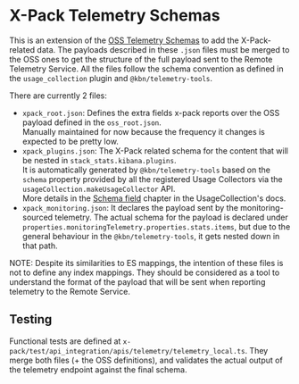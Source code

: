 # X-Pack Telemetry Schemas

This is an extension of the [OSS Telemetry Schemas](../../../../src/plugins/telemetry/schema) to add the X-Pack-related data. The payloads described in these `.json` files must be merged to the OSS ones to get the structure of the full payload sent to the Remote Telemetry Service. All the files follow the schema convention as defined in the `usage_collection` plugin and `@kbn/telemetry-tools`.

There are currently 2 files:

- `xpack_root.json`: Defines the extra fields x-pack reports over the OSS payload defined in the `oss_root.json`.    
  Manually maintained for now because the frequency it changes is expected to be pretty low.
- `xpack_plugins.json`: The X-Pack related schema for the content that will be nested in `stack_stats.kibana.plugins`.    
  It is automatically generated by `@kbn/telemetry-tools` based on the `schema` property provided by all the registered Usage Collectors via the `usageCollection.makeUsageCollector` API.    
  More details in the [Schema field](../../usage_collection/README.md#schema-field) chapter in the UsageCollection's docs.
- `xpack_monitoring.json`: It declares the payload sent by the monitoring-sourced telemetry. The actual schema for the payload is declared under `properties.monitoringTelemetry.properties.stats.items`, but due to the general behaviour in the `@kbn/telemetry-tools`, it gets nested down in that path.

NOTE: Despite its similarities to ES mappings, the intention of these files is not to define any index mappings. They should be considered as a tool to understand the format of the payload that will be sent when reporting telemetry to the Remote Service.

## Testing

Functional tests are defined at `x-pack/test/api_integration/apis/telemetry/telemetry_local.ts`. They merge both files (+ the OSS definitions), and validates the actual output of the telemetry endpoint against the final schema.